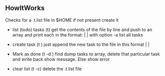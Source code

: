 HowItWorks
---------------

Checks for a .t.list file in $HOME
if not present create it

* list (todo) tasks (t)
  get the contents of the file by line and push to an array
  and print each in the format: <key> | <status> | <task>
  with option -a list all tasks

* create task (t <string>)
  just append the new task to the file in this format
  <key> | <status> | <task>

* Mark as done (t -d <key>)
  find dump tasks to array, delete that particular task and write back
  show message. Else show error

* clear list (t -c)
  delete the .t.list file
